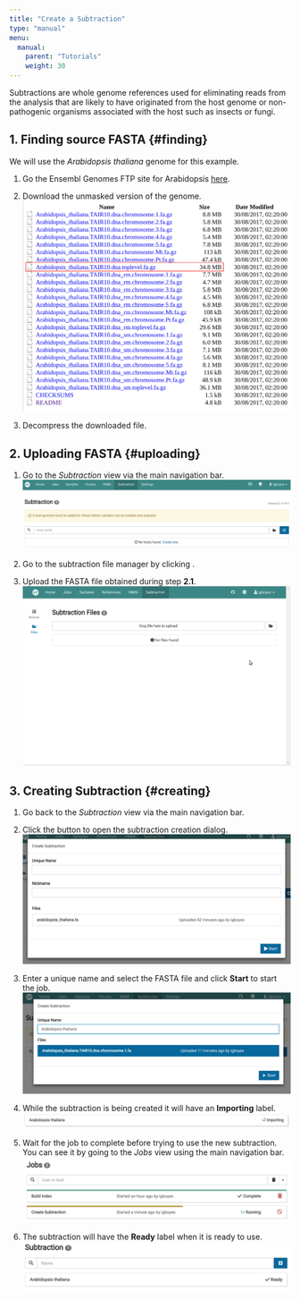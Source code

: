 ```yaml
---
title: "Create a Subtraction"
type: "manual"
menu:
  manual:
    parent: "Tutorials"
    weight: 30
---
```


Subtractions are whole genome references used for eliminating reads from the analysis that are likely to have originated from the host genome or non-pathogenic organisms associated with the host such as insects or fungi.

## 1. Finding source FASTA {#finding}

We will use the _Arabidopsis thaliana_ genome for this example.

1. Go the Ensembl Genomes FTP site for Arabidopsis [here](ftp://ftp.ensemblgenomes.org/pub/plants/release-37/fasta/arabidopsis_thaliana/dna/).

2. Download the unmasked version of the genome.
   ![](download.png)

3. Decompress the downloaded file.

## 2. Uploading FASTA {#uploading}

1. Go to the _Subtraction_ view via the main navigation bar.
   ![](empty.png)

2. Go to the subtraction file manager by clicking <i class="vtfont i-folder-open"></i>.

3. Upload the FASTA file obtained during step **2.1**.
   ![](upload.gif)

## 3. Creating Subtraction {#creating}

1. Go back to the _Subtraction_ view via the main navigation bar.

2. Click the <i class="vtfont i-new-entry"></i> button to open the subtraction creation dialog.
   ![](create.png)

3. Enter a unique name and select the FASTA file and click <i class="vtfont i-play"></i> **Start** to start the job.
   ![](start.png)

4. While the subtraction is being created it will have an **Importing** label.
   ![](importing.png)

5. Wait for the job to complete before trying to use the new subtraction. You can see it by going to the _Jobs_ view using the main navigation bar.
   ![](job.png)

6. The subtraction will have the <i class="vtfont i-checkmark"></i> **Ready** label when it is ready to use.
   ![](ready.png)
